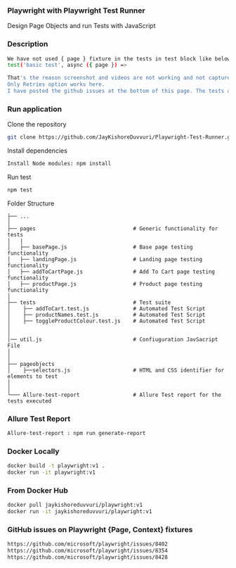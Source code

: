 ### Playwright with Playwright Test Runner 

Design Page Objects and run Tests with JavaScript 

### Description
```bash
We have not used { page } fixture in the tests in test block like below 
test('basic test', async ({ page }) => 

That's the reason screenshot and videos are not working and not captured. 
Only Retries option works here.
I have posted the github issues at the bottom of this page. The tests are running fine with generating report and retries option.
```

### Run application

Clone the repository
```bash
git clone https://github.com/JayKishoreDuvvuri/Playwright-Test-Runner.git
```

Install dependencies
```bash
Install Node modules: npm install
```

Run test
```bash
npm test
```

Folder Structure
 
    ├── ...
    │
    ├── pages                               # Generic functionality for tests
    │   |
    │   ├── basePage.js                     # Base page testing functionality
    │   ├── landingPage.js                  # Landing page testing functionality
    │   ├── addToCartPage.js                # Add To Cart page testing functionality
    │   ├── productPage.js                  # Product page testing functionality
    │
    ├── tests                               # Test suite
    │    ├── addToCart.test.js              # Automated Test Script     
    │    ├── productNames.test.js           # Automated Test Script
    │    ├── toggleProductColour.test.js    # Automated Test Script
    │
    │
    │── util.js                             # Confiuguration JavSacript File
    │
    │
    ├── pageobjects                       
    │    ├──selectors.js                    # HTML and CSS identifier for elements to test
    │               
    │
    └─── Allure-test-report                 # Allure Test report for the tests executed
                    


### Allure Test Report
```bash
Allure-test-report : npm run generate-report
```

### Docker Locally
```bash
docker build -t playwright:v1 .
docker run -it playwright:v1   
```

### From Docker Hub
```bash
docker pull jaykishoreduvvuri/playwright:v1   
docker run -it jaykishoreduvvuri/playwright:v1  
```

### GitHub issues on Playwright {Page, Context} fixtures
```bash
https://github.com/microsoft/playwright/issues/8402 
https://github.com/microsoft/playwright/issues/8354
https://github.com/microsoft/playwright/issues/8428
```
